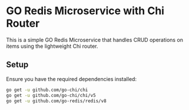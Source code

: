 # GO Redis Microservice with Chi Router

This is a simple GO Redis Microservice that handles CRUD operations on items using the lightweight Chi router.

## Setup

Ensure you have the required dependencies installed:

```bash
go get -u github.com/go-chi/chi
go get -u github.com/go-chi/chi/v5
go get -u github.com/go-redis/redis/v8
```
